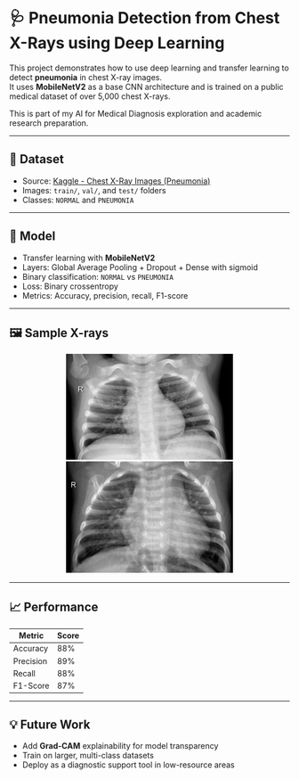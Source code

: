 # 🩺 Pneumonia Detection from Chest X-Rays using Deep Learning

This project demonstrates how to use deep learning and transfer learning to detect **pneumonia** in chest X-ray images.  
It uses **MobileNetV2** as a base CNN architecture and is trained on a public medical dataset of over 5,000 chest X-rays.

This is part of my AI for Medical Diagnosis exploration and academic research preparation.

---

## 📂 Dataset

- Source: [Kaggle - Chest X-Ray Images (Pneumonia)](https://www.kaggle.com/datasets/paultimothymooney/chest-xray-pneumonia)
- Images: `train/`, `val/`, and `test/` folders
- Classes: `NORMAL` and `PNEUMONIA`

---

## 🧠 Model

- Transfer learning with **MobileNetV2**
- Layers: Global Average Pooling + Dropout + Dense with sigmoid
- Binary classification: `NORMAL` vs `PNEUMONIA`
- Loss: Binary crossentropy  
- Metrics: Accuracy, precision, recall, F1-score

---

## 🖼️ Sample X-rays

<p align="center">
  <img src="images/sample_normal.png" alt="Normal X-ray" width="300"/>
  <img src="images/sample_pneumonia.png" alt="Pneumonia X-ray" width="300"/>
</p>

---

## 📈 Performance

| Metric     | Score           |
|------------|-----------------|
| Accuracy   | 88%             |
| Precision  | 89%             |
| Recall     | 88%             |
| F1-Score   | 87%             |



---

## 💡 Future Work

- Add **Grad-CAM** explainability for model transparency
- Train on larger, multi-class datasets
- Deploy as a diagnostic support tool in low-resource areas



